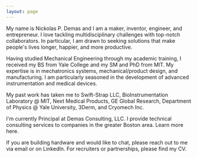 ```yaml
---
layout: page
---
```


My name is Nickolas P. Demas and I am a maker, inventor, engineer, and entrepreneur. I love tackling multidisciplinary challenges with top-notch collaborators. In particular, I am drawn to seeking solutions that make people's lives longer, happier, and more productive.

Having studied Mechanical Engineering through my academic training, I received my BS from Yale College and my SM and PhD from MIT. My expertise is in mechatronics systems, mechanical/product design, and manufacturing. I am particularly seasoned in the development of advanced instrumentation and medical devices.

My past work has taken me to Swift-Strap LLC, BioInstrumentation Laboratory @ MIT, Next Medical Products, GE Global Research, Department of Physics @ Yale University, 3Derm, and Cryomech Inc.

I'm currently Principal at Demas Consulting, LLC. I provide technical consulting services to companies in the greater Boston area. Learn more here.

If you are building hardware and would like to chat, please reach out to me via email or on LinkedIn. For recruiters or partnerships, please find my CV. 
